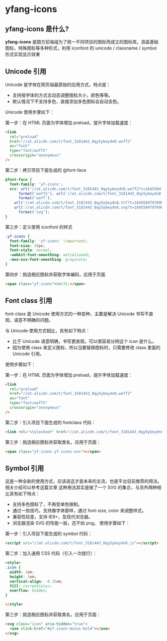 # yfang-icons

## yfang-icons 是什么?

**yfang-icons** 是圆方前端组为了统一不同项目的图标而成立的图标库。涵盖基础图标，特殊图标等多种形式，利用 iconfont 的 unicode / classname / symbol 形式实现显示效果

## Unicode 引用

Unicode 是字体在网页端最原始的应用方式，特点是：

- 支持按字体的方式去动态调整图标大小，颜色等等。
- 默认情况下不支持多色，直接添加多色图标会自动去色。

Unicode 使用步骤如下：

第一步：在 HTML 页面为字体增加 preload，提升字体加载速度：

```html
<link
  rel="preload"
  href="//at.alicdn.com/t/font_3181443_0qy5ybeydn8.woff2"
  as="font"
  type="font/woff2"
  crossorigin="anonymous"
/>
```

第二步：拷贝项目下面生成的 @font-face

```css
@font-face {
  font-family: 'yf-icons';
  src: url('//at.alicdn.com/t/font_3181443_0qy5ybeydn8.woff2?t=1645584797698')
      format('woff2'), url('//at.alicdn.com/t/font_3181443_0qy5ybeydn8.woff?t=1645584797698')
      format('woff'),
    url('//at.alicdn.com/t/font_3181443_0qy5ybeydn8.ttf?t=1645584797698') format('truetype'),
    url('//at.alicdn.com/t/font_3181443_0qy5ybeydn8.svg?t=1645584797698#yf-icons')
      format('svg');
}
```

第三步：定义使用 iconfont 的样式

```css
.yf-icons {
  font-family: 'yf-icons' !important;
  font-size: 16px;
  font-style: normal;
  -webkit-font-smoothing: antialiased;
  -moz-osx-font-smoothing: grayscale;
}
```

第四步：挑选相应图标并获取字体编码，应用于页面

```html
<span class="yf-icons">&#x33;</span>
```

## Font class 引用

font-class 是 Unicode 使用方式的一种变种，主要是解决 Unicode 书写不直观，语意不明确的问题。

与 Unicode 使用方式相比，具有如下特点：

- 比于 Unicode 语意明确，书写更直观。可以很容易分辨这个 icon 是什么。
- 因为使用 class 来定义图标，所以当要替换图标时，只需要修改 class 里面的 Unicode 引用。

使用步骤如下：

第一步：在 HTML 页面为字体增加 preload，提升字体加载速度：

```html
<link
  rel="preload"
  href="//at.alicdn.com/t/font_3181443_0qy5ybeydn8.woff2"
  as="font"
  type="font/woff2"
  crossorigin="anonymous"
/>
```

第二步：引入项目下面生成的 fontclass 代码：

```html
<link rel="stylesheet" href="//at.alicdn.com/t/font_3181443_0qy5ybeydn8.css" />
```

第三步：挑选相应图标并获取类名，应用于页面：

```html
<span class="yf-icons yf-icons-xxx"></span>
```

## Symbol 引用

这是一种全新的使用方式，应该说这才是未来的主流，也是平台目前推荐的用法。相关介绍可以参考这篇文章 这种用法其实是做了一个 SVG 的集合，与另外两种相比具有如下特点：

- 支持多色图标了，不再受单色限制。
- 通过一些技巧，支持像字体那样，通过 font-size, color 来调整样式。
- 兼容性较差，支持 IE9+，及现代浏览器。
- 浏览器渲染 SVG 的性能一般，还不如 png。
使用步骤如下：

第一步：引入项目下面生成的 symbol 代码：

```html
<script src="//at.alicdn.com/t/font_3181443_0qy5ybeydn8.js"></script>
```
第二步：加入通用 CSS 代码（引入一次就行）：

```html
<style>
.icon {
  width: 1em;
  height: 1em;
  vertical-align: -0.15em;
  fill: currentColor;
  overflow: hidden;
}

</style>
```
第三步：挑选相应图标并获取类名，应用于页面：

```html
<svg class="icon" aria-hidden="true">
  <use xlink:href="#yf-icons-minus-bold"></use>
</svg>
```